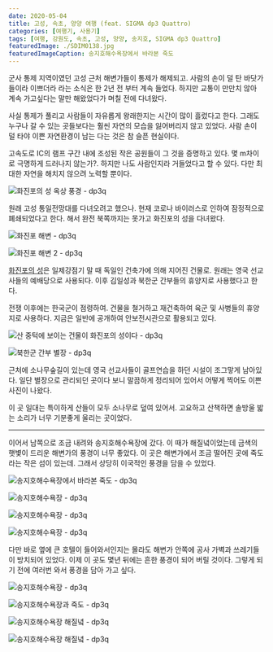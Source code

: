 ```yaml
---
date: 2020-05-04
title: 고성, 속초, 양양 여행 (feat. SIGMA dp3 Quattro)
categories: [여행기, 사용기]
tags: [여행, 강원도, 속초, 고성, 양양, 송지호, SIGMA dp3 Quattro]
featuredImage: ./SDIM0138.jpg
featuredImageCaption: 송지호해수욕장에서 바라본 죽도
---
```


군사 통제 지역이였던 고성 근처 해변가들이 통제가 해제되고. 사람의 손이 덜 탄 바닷가들이라 이쁘더라 라는 소식은 한 2년 전 부터 계속 들었다. 하지만 교통이 만만치 않아 계속 가고싶다는 말만 해왔었다가 며칠 전에 다녀왔다.

사실 통제가 풀리고 사람들이 자유롭게 왕래한지는 시간이 많이 흘렀다고 한다. 그래도 누구나 갈 수 있는 곳들보다는 훨씬 자연의 모습을 잃어버리지 않고 있었다. 사람 손이 덜 타야 이쁜 자연환경이 남는 다는 것은 참 슬픈 현실이다.

고속도로 IC의 램프 구간 내에 조성된 작은 공원들이 그 것을 증명하고 있다. 몇 m차이로 극명하게 드러나지 않는가?. 하지만 나도 사람인지라 거들었다고 할 수 있다. 다만 최대한 자연을 해치지 않으려 노력할 뿐이다.

![화진포의 성 옥상 풍경 - dp3q](./SDIM0073.jpg)

원래 고성 통일전망대를 다녀오려고 했으나. 현재 코로나 바이러스로 인하여 잠정적으로 폐쇄되었다고 한다. 해서 완전 북쪽까지는 못가고 화진포의 성을 다녀왔다.

![화진포 해변 - dp3q](./SDIM0074.jpg)

![화진포 해변 2 - dp3q](./SDIM0075.jpg)

[화진포의 성](https://namu.wiki/w/%ED%99%94%EC%A7%84%ED%8F%AC%EC%9D%98%20%EC%84%B1)은 일제강점기 말 때 독일인 건축가에 의해 지어진 건물로. 원래는 영국 선교사들의 예배당으로 사용되다. 이후 김일성과 북한군 간부들의 휴양지로 사용했다고 한다.

전쟁 이후에는 한국군이 점령하여. 건물을 철거하고 재건축하여 육군 및 사병들의 휴양지로 사용하다. 지금은 일반에 공개하여 안보전시관으로 활용되고 있다.

![산 중턱에 보이는 건물이 화진포의 성이다 - dp3q](./SDIM0111.jpg)

![북한군 간부 별장 - dp3q](./SDIM0113.jpg)

근처에 소나무숲길이 있는데 영국 선교사들이 골프연습을 하던 시설이 조그맣게 남아있다. 일단 별장으로 관리되던 곳이다 보니 말끔하게 정리되어 있어서 어떻게 찍어도 이쁜 사진이 나왔다.

이 곳 일대는 특이하게 산들이 모두 소나무로 덮여 있어서. 고요하고 산책하면 솔방울 밟는 소리가 너무 기분좋게 울리는 곳이었다.

---

이어서 남쪽으로 조금 내려와 송지호해수욕장에 갔다. 이 때가 해질녘이었는데 금색의 햇볓이 드리운 해변가의 풍경이 너무 좋았다. 이 곳은 해변가에서 조금 떨어진 곳에 죽도라는 작은 섬이 있는데. 그래서 상당히 이국적인 풍경을 담을 수 있었다.

![송지호해수욕장에서 바라본 죽도 - dp3q](./SDIM0125.jpg)

![송지호해수욕장 - dp3q](./SDIM0126_3.jpg)

![송지호해수욕장 - dp3q](./SDIM0127.jpg)

![송지호해수욕장 - dp3q](./SDIM0133_3.jpg)

다만 바로 옆에 큰 호텔이 들어와서인지는 몰라도 해변가 안쪽에 공사 가벽과 쓰레기들이 방치되어 있었다. 이제 이 곳도 몇년 뒤에는 흔한 풍경이 되어 버릴 것이다. 그렇게 되기 전에 여러번 와서 풍경을 담아 가고 싶다.

![송지호해수욕장 - dp3q](./SDIM0134.jpg)

![송지호해수욕장과 죽도 - dp3q](./SDIM0138.jpg)

![송지호해수욕장 해질녘 - dp3q](./SDIM0141.jpg)

![송지호해수욕장 해질녘 - dp3q](./SDIM0143.jpg)
